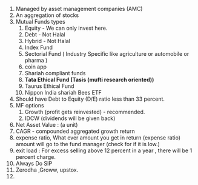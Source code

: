 
1. Managed by asset management companies (AMC)
2. An aggregation of stocks
3. Mutual Funds types
   1. Equity - We can only invest here.
   2. Debt - Not Halal
   3. Hybrid - Not Halal
   4. Index Fund
   5. Sectorial Fund ( Industry Specific like agriculture or automobile or pharma )
   6. coin app
   7. Shariah compliant funds
    1. **Tata Ethical Fund (Tasis (mufti research oriented))**
    2. Taurus Ethical Fund
    3. Nippon India shariah Bees ETF
  8. Should have Debt to Equity (D/E) ratio less than 33 percent. 
  9. MF options
     1. Growth (profit gets reinvested) - recommended.
     2. IDCW (dividends will be given back)
10. Net Asset Value : (a unit)
11. CAGR - compounded aggregated growth return
12. expense ratio, What ever amount you get in return (expense ratio) amount will go to the fund manager (check for if it is low.)
13. exit load :  For excess selling above 12 percent in a year , there will be 1 percent charge.
14. Always Do SIP
15. Zerodha ,Groww, upstox.
16. 